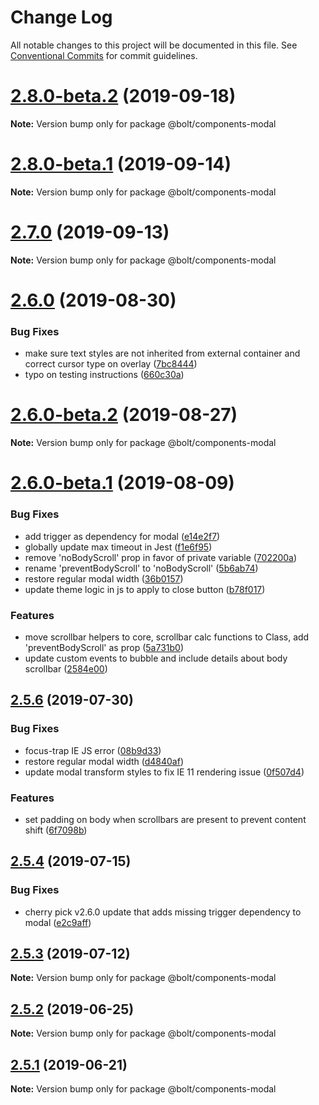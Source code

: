 # Change Log

All notable changes to this project will be documented in this file.
See [Conventional Commits](https://conventionalcommits.org) for commit guidelines.

# [2.8.0-beta.2](http://github.com/bolt-design-system/bolt/tree/master/packages/components/bolt-modal/compare/v2.7.0...v2.8.0-beta.2) (2019-09-18)

**Note:** Version bump only for package @bolt/components-modal





# [2.8.0-beta.1](http://github.com/bolt-design-system/bolt/tree/master/packages/components/bolt-modal/compare/v2.7.0...v2.8.0-beta.1) (2019-09-14)

**Note:** Version bump only for package @bolt/components-modal





# [2.7.0](http://github.com/bolt-design-system/bolt/tree/master/packages/components/bolt-modal/compare/v2.6.0...v2.7.0) (2019-09-13)

**Note:** Version bump only for package @bolt/components-modal





# [2.6.0](http://github.com/bolt-design-system/bolt/tree/master/packages/components/bolt-modal/compare/v2.6.0-beta.2...v2.6.0) (2019-08-30)


### Bug Fixes

* make sure text styles are not inherited from external container and correct cursor type on overlay ([7bc8444](http://github.com/bolt-design-system/bolt/tree/master/packages/components/bolt-modal/commit/7bc8444))
* typo on testing instructions ([660c30a](http://github.com/bolt-design-system/bolt/tree/master/packages/components/bolt-modal/commit/660c30a))





# [2.6.0-beta.2](http://github.com/bolt-design-system/bolt/tree/master/packages/components/bolt-modal/compare/v2.6.0-beta.1...v2.6.0-beta.2) (2019-08-27)

**Note:** Version bump only for package @bolt/components-modal





# [2.6.0-beta.1](http://github.com/bolt-design-system/bolt/tree/master/packages/components/bolt-modal/compare/v2.5.6...v2.6.0-beta.1) (2019-08-09)


### Bug Fixes

* add trigger as dependency for modal ([e14e2f7](http://github.com/bolt-design-system/bolt/tree/master/packages/components/bolt-modal/commit/e14e2f7))
* globally update max timeout in Jest ([f1e6f95](http://github.com/bolt-design-system/bolt/tree/master/packages/components/bolt-modal/commit/f1e6f95))
* remove 'noBodyScroll' prop in favor of private variable ([702200a](http://github.com/bolt-design-system/bolt/tree/master/packages/components/bolt-modal/commit/702200a))
* rename 'preventBodyScroll' to 'noBodyScroll' ([5b6ab74](http://github.com/bolt-design-system/bolt/tree/master/packages/components/bolt-modal/commit/5b6ab74))
* restore regular modal width ([36b0157](http://github.com/bolt-design-system/bolt/tree/master/packages/components/bolt-modal/commit/36b0157))
* update theme logic in js to apply to close button ([b78f017](http://github.com/bolt-design-system/bolt/tree/master/packages/components/bolt-modal/commit/b78f017))


### Features

* move scrollbar helpers to core, scrollbar calc functions to Class, add 'preventBodyScroll' as prop ([5a731b0](http://github.com/bolt-design-system/bolt/tree/master/packages/components/bolt-modal/commit/5a731b0))
* update custom events to bubble and include details about body scrollbar ([2584e00](http://github.com/bolt-design-system/bolt/tree/master/packages/components/bolt-modal/commit/2584e00))





## [2.5.6](http://github.com/bolt-design-system/bolt/tree/master/packages/components/bolt-modal/compare/v2.5.5...v2.5.6) (2019-07-30)


### Bug Fixes

* focus-trap IE JS error ([08b9d33](http://github.com/bolt-design-system/bolt/tree/master/packages/components/bolt-modal/commit/08b9d33))
* restore regular modal width ([d4840af](http://github.com/bolt-design-system/bolt/tree/master/packages/components/bolt-modal/commit/d4840af))
* update modal transform styles to fix IE 11 rendering issue ([0f507d4](http://github.com/bolt-design-system/bolt/tree/master/packages/components/bolt-modal/commit/0f507d4))


### Features

* set padding on body when scrollbars are present to prevent content shift ([6f7098b](http://github.com/bolt-design-system/bolt/tree/master/packages/components/bolt-modal/commit/6f7098b))





## [2.5.4](http://github.com/bolt-design-system/bolt/tree/master/packages/components/bolt-modal/compare/v2.5.3...v2.5.4) (2019-07-15)


### Bug Fixes

* cherry pick v2.6.0 update that adds missing trigger dependency to modal ([e2c9aff](http://github.com/bolt-design-system/bolt/tree/master/packages/components/bolt-modal/commit/e2c9aff))





## [2.5.3](http://github.com/bolt-design-system/bolt/tree/master/packages/components/bolt-modal/compare/v2.5.2...v2.5.3) (2019-07-12)

**Note:** Version bump only for package @bolt/components-modal





## [2.5.2](http://github.com/bolt-design-system/bolt/tree/master/packages/components/bolt-modal/compare/v2.5.1...v2.5.2) (2019-06-25)

**Note:** Version bump only for package @bolt/components-modal





## [2.5.1](http://github.com/bolt-design-system/bolt/tree/master/packages/components/bolt-modal/compare/v2.5.0...v2.5.1) (2019-06-21)

**Note:** Version bump only for package @bolt/components-modal
